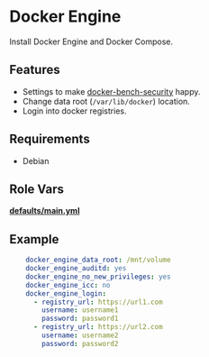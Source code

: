Docker Engine
=============

Install Docker Engine and Docker Compose.

Features
--------

- Settings to make [docker-bench-security](https://github.com/docker/docker-bench-security) happy.
- Change data root (`/var/lib/docker`) location.
- Login into docker registries.

Requirements
------------

- Debian

Role Vars
---------

**[defaults/main.yml](defaults/main.yml)**

Example
-------

```yaml
    docker_engine_data_root: /mnt/volume
    docker_engine_auditd: yes
    docker_engine_no_new_privileges: yes
    docker_engine_icc: no
    docker_engine_login:
      - registry_url: https://url1.com
        username: username1
        password: password1
      - registry_url: https://url2.com
        username: username2
        password: password2
```

